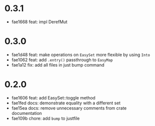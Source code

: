 # 0.3.1

- fae1668 feat: impl DerefMut

# 0.3.0

- fae1d48 feat: make operations on `EasySet` more flexible by using `Into`
- fae1062 feat: add `.entry()` passthrough to `EasyMap`
- fae1a12 fix: add all files in just bump command

# 0.2.0

- fae1606 feat: add EasySet::toggle method
- fae1fed docs: demonstrate equality with a different set
- fae15ea docs: remove unnecessary comments from crate documentation
- fae109b chore: add `bump` to justfile